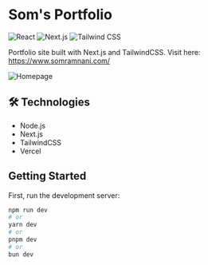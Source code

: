 # Som's Portfolio

![React](https://img.shields.io/badge/React-61DAFB?style=for-the-badge&logo=react&logoColor=white)
![Next.js](https://img.shields.io/badge/Next.js-000000?style=for-the-badge&logo=nextdotjs&logoColor=white)
![Tailwind CSS](https://img.shields.io/badge/Tailwind_CSS-06B6D4?style=for-the-badge&logo=tailwindcss&logoColor=white)

Portfolio site built with Next.js and TailwindCSS. Visit here: https://www.somramnani.com/

![Homepage](/homepage.png)

## 🛠️ Technologies

- Node.js
- Next.js
- TailwindCSS
- Vercel

## Getting Started

First, run the development server:

```bash
npm run dev
# or
yarn dev
# or
pnpm dev
# or
bun dev
```
